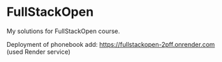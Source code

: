 # FullStackOpen

My solutions for FullStackOpen course.

Deployment of phonebook add: https://fullstackopen-2pff.onrender.com (used Render service)
